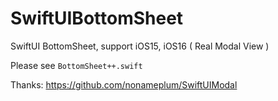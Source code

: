# SwiftUIBottomSheet
SwiftUI BottomSheet, support iOS15, iOS16 ( Real Modal View )

Please see `BottomSheet++.swift`

Thanks: https://github.com/nonameplum/SwiftUIModal
